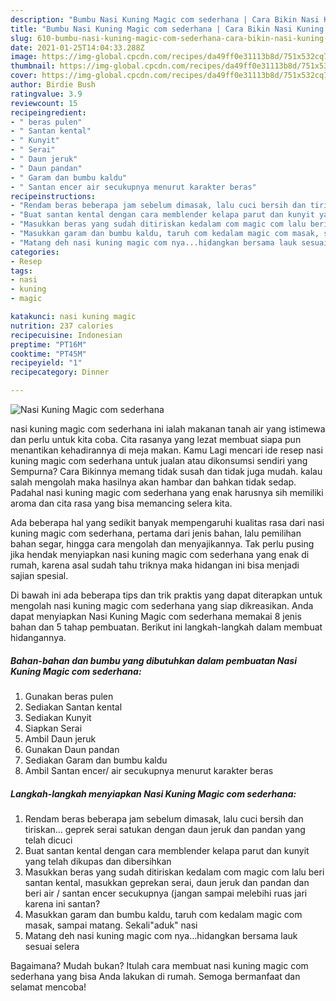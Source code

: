 ```yaml
---
description: "Bumbu Nasi Kuning Magic com sederhana | Cara Bikin Nasi Kuning Magic com sederhana Yang Lezat Sekali"
title: "Bumbu Nasi Kuning Magic com sederhana | Cara Bikin Nasi Kuning Magic com sederhana Yang Lezat Sekali"
slug: 610-bumbu-nasi-kuning-magic-com-sederhana-cara-bikin-nasi-kuning-magic-com-sederhana-yang-lezat-sekali
date: 2021-01-25T14:04:33.288Z
image: https://img-global.cpcdn.com/recipes/da49ff0e31113b8d/751x532cq70/nasi-kuning-magic-com-sederhana-foto-resep-utama.jpg
thumbnail: https://img-global.cpcdn.com/recipes/da49ff0e31113b8d/751x532cq70/nasi-kuning-magic-com-sederhana-foto-resep-utama.jpg
cover: https://img-global.cpcdn.com/recipes/da49ff0e31113b8d/751x532cq70/nasi-kuning-magic-com-sederhana-foto-resep-utama.jpg
author: Birdie Bush
ratingvalue: 3.9
reviewcount: 15
recipeingredient:
- " beras pulen"
- " Santan kental"
- " Kunyit"
- " Serai"
- " Daun jeruk"
- " Daun pandan"
- " Garam dan bumbu kaldu"
- " Santan encer air secukupnya menurut karakter beras"
recipeinstructions:
- "Rendam beras beberapa jam sebelum dimasak, lalu cuci bersih dan tiriskan... geprek serai satukan dengan daun jeruk dan pandan yang telah dicuci"
- "Buat santan kental dengan cara memblender kelapa parut dan kunyit yang telah dikupas dan dibersihkan"
- "Masukkan beras yang sudah ditiriskan kedalam com magic com lalu beri santan kental, masukkan geprekan serai, daun jeruk dan pandan dan beri air / santan encer secukupnya (jangan sampai melebihi ruas jari karena ini santan?"
- "Masukkan garam dan bumbu kaldu, taruh com kedalam magic com masak, sampai matang. Sekali&#34;aduk&#34; nasi"
- "Matang deh nasi kuning magic com nya...hidangkan bersama lauk sesuai selera"
categories:
- Resep
tags:
- nasi
- kuning
- magic

katakunci: nasi kuning magic 
nutrition: 237 calories
recipecuisine: Indonesian
preptime: "PT16M"
cooktime: "PT45M"
recipeyield: "1"
recipecategory: Dinner

---
```



![Nasi Kuning Magic com sederhana](https://img-global.cpcdn.com/recipes/da49ff0e31113b8d/751x532cq70/nasi-kuning-magic-com-sederhana-foto-resep-utama.jpg)


nasi kuning magic com sederhana ini ialah makanan tanah air yang istimewa dan perlu untuk kita coba. Cita rasanya yang lezat membuat siapa pun menantikan kehadirannya di meja makan.
Kamu Lagi mencari ide resep nasi kuning magic com sederhana untuk jualan atau dikonsumsi sendiri yang Sempurna? Cara Bikinnya memang tidak susah dan tidak juga mudah. kalau salah mengolah maka hasilnya akan hambar dan bahkan tidak sedap. Padahal nasi kuning magic com sederhana yang enak harusnya sih memiliki aroma dan cita rasa yang bisa memancing selera kita.

Ada beberapa hal yang sedikit banyak mempengaruhi kualitas rasa dari nasi kuning magic com sederhana, pertama dari jenis bahan, lalu pemilihan bahan segar, hingga cara mengolah dan menyajikannya. Tak perlu pusing jika hendak menyiapkan nasi kuning magic com sederhana yang enak di rumah, karena asal sudah tahu triknya maka hidangan ini bisa menjadi sajian spesial.




Di bawah ini ada beberapa tips dan trik praktis yang dapat diterapkan untuk mengolah nasi kuning magic com sederhana yang siap dikreasikan. Anda dapat menyiapkan Nasi Kuning Magic com sederhana memakai 8 jenis bahan dan 5 tahap pembuatan. Berikut ini langkah-langkah dalam membuat hidangannya.

<!--inarticleads1-->

##### Bahan-bahan dan bumbu yang dibutuhkan dalam pembuatan Nasi Kuning Magic com sederhana:

1. Gunakan  beras pulen
1. Sediakan  Santan kental
1. Sediakan  Kunyit
1. Siapkan  Serai
1. Ambil  Daun jeruk
1. Gunakan  Daun pandan
1. Sediakan  Garam dan bumbu kaldu
1. Ambil  Santan encer/ air secukupnya menurut karakter beras




<!--inarticleads2-->

##### Langkah-langkah menyiapkan Nasi Kuning Magic com sederhana:

1. Rendam beras beberapa jam sebelum dimasak, lalu cuci bersih dan tiriskan... geprek serai satukan dengan daun jeruk dan pandan yang telah dicuci
1. Buat santan kental dengan cara memblender kelapa parut dan kunyit yang telah dikupas dan dibersihkan
1. Masukkan beras yang sudah ditiriskan kedalam com magic com lalu beri santan kental, masukkan geprekan serai, daun jeruk dan pandan dan beri air / santan encer secukupnya (jangan sampai melebihi ruas jari karena ini santan?
1. Masukkan garam dan bumbu kaldu, taruh com kedalam magic com masak, sampai matang. Sekali&#34;aduk&#34; nasi
1. Matang deh nasi kuning magic com nya...hidangkan bersama lauk sesuai selera




Bagaimana? Mudah bukan? Itulah cara membuat nasi kuning magic com sederhana yang bisa Anda lakukan di rumah. Semoga bermanfaat dan selamat mencoba!
